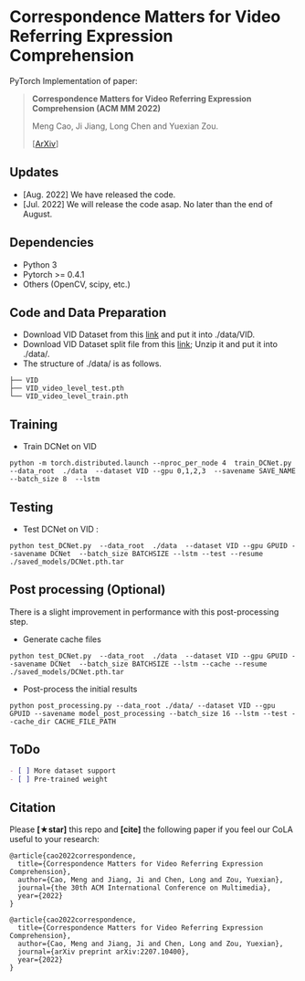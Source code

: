 # Correspondence Matters for Video Referring Expression Comprehension

PyTorch Implementation of paper:

> **Correspondence Matters for Video Referring Expression Comprehension (ACM MM 2022)**
>
> Meng Cao, Ji Jiang, Long Chen and Yuexian Zou.
>
>[[ArXiv](https://arxiv.org/abs/2207.10400)]

## Updates
* [Aug. 2022] We have released the code.
* [Jul. 2022] We will release the code asap. No later than the end of August.

## Dependencies
* Python 3
* Pytorch >= 0.4.1
* Others (OpenCV, scipy, etc.)

## Code and Data Preparation
* Download VID Dataset from this [link](<https://bvisionweb1.cs.unc.edu/ilsvrc2015/>) and put it into ./data/VID.
* Download VID Dataset split file from this [link](<https://drive.google.com/file/d/1CYxHPI04ScdWQlmcWNxjYtAiu2m041Vq/view>); Unzip it and put it into ./data/.
* The structure of ./data/ is as follows.
```
├── VID
├── VID_video_level_test.pth
└── VID_video_level_train.pth
```


## Training
* Train DCNet on VID 
```
python -m torch.distributed.launch --nproc_per_node 4  train_DCNet.py  --data_root  ./data  --dataset VID --gpu 0,1,2,3  --savename SAVE_NAME   --batch_size 8  --lstm
```

## Testing
* Test DCNet on VID :

```
python test_DCNet.py  --data_root  ./data  --dataset VID --gpu GPUID --savename DCNet  --batch_size BATCHSIZE --lstm --test --resume ./saved_models/DCNet.pth.tar
```

## Post processing (Optional)

There is a slight improvement in performance with this post-processing step.

* Generate cache files
```
python test_DCNet.py  --data_root  ./data  --dataset VID --gpu GPUID --savename DCNet  --batch_size BATCHSIZE --lstm --cache --resume ./saved_models/DCNet.pth.tar
```
* Post-process the initial results
```
python post_processing.py --data_root ./data/ --dataset VID --gpu GPUID --savename model_post_processing --batch_size 16 --lstm --test --cache_dir CACHE_FILE_PATH
```


## ToDo

```markdown
- [ ] More dataset support
- [ ] Pre-trained weight
```


## Citation
Please **[★star]** this repo and **[cite]** the following paper if you feel our CoLA useful to your research:
```
@article{cao2022correspondence,
  title={Correspondence Matters for Video Referring Expression Comprehension},
  author={Cao, Meng and Jiang, Ji and Chen, Long and Zou, Yuexian},
  journal={the 30th ACM International Conference on Multimedia},
  year={2022}
}

@article{cao2022correspondence,
  title={Correspondence Matters for Video Referring Expression Comprehension},
  author={Cao, Meng and Jiang, Ji and Chen, Long and Zou, Yuexian},
  journal={arXiv preprint arXiv:2207.10400},
  year={2022}
}
```
